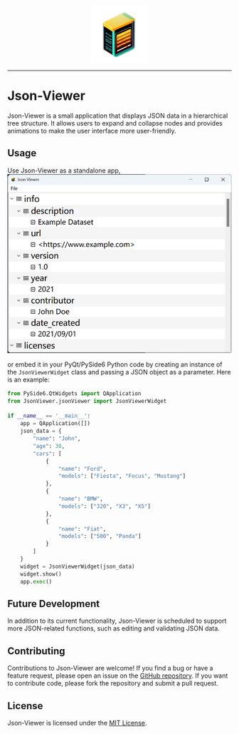 <p align="center">
<img src="ui_resources/icons/jsViewer.png" alt="image_description" width="128" height="128">
</p>

---
# Json-Viewer

Json-Viewer is a small application that displays JSON data in a hierarchical tree structure. It allows users to expand and collapse nodes and provides animations to make the user interface more user-friendly.

[//]: # (## Installation)

[//]: # ()
[//]: # (To use Json-Viewer, you need to install PySide6, which is a Python binding for the Qt application framework. You can install it using pip:)

[//]: # ()
[//]: # (```)

[//]: # (pip install PySide6)

[//]: # (```)




## Usage

Use Json-Viewer as a standalone app,
![img.png](sources%2Fimg.png)

or embed it in your PyQt/PySide6 Python code by creating an instance of the `JsonViewerWidget` class and passing a JSON object as a parameter. Here is an example:

```python
from PySide6.QtWidgets import QApplication
from JsonViewer.jsonViewer import JsonViewerWidget

if __name__ == '__main__':
    app = QApplication([])
    json_data = {
        "name": "John",
        "age": 30,
        "cars": [
            {
                "name": "Ford",
                "models": ["Fiesta", "Focus", "Mustang"]
            },
            {
                "name": "BMW",
                "models": ["320", "X3", "X5"]
            },
            {
                "name": "Fiat",
                "models": ["500", "Panda"]
            }
        ]
    }
    widget = JsonViewerWidget(json_data)
    widget.show()
    app.exec()

```

## Future Development

In addition to its current functionality, Json-Viewer is scheduled to support more JSON-related functions, such as editing and validating JSON data.

## Contributing

Contributions to Json-Viewer are welcome! If you find a bug or have a feature request, please open an issue on the [GitHub repository](https://github.com/your-username/json-viewer/issues). If you want to contribute code, please fork the repository and submit a pull request.

## License

Json-Viewer is licensed under the [MIT License](https://github.com/your-username/json-viewer/blob/main/LICENSE).